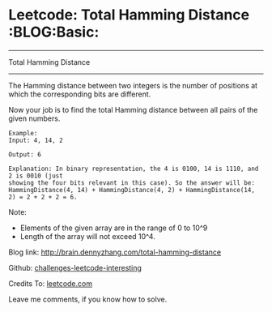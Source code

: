 # Leetcode: Total Hamming Distance     :BLOG:Basic:


---

Total Hamming Distance  

---

The Hamming distance between two integers is the number of positions at which the corresponding bits are different.  

Now your job is to find the total Hamming distance between all pairs of the given numbers.  

    Example:
    Input: 4, 14, 2
    
    Output: 6
    
    Explanation: In binary representation, the 4 is 0100, 14 is 1110, and 2 is 0010 (just
    showing the four bits relevant in this case). So the answer will be:
    HammingDistance(4, 14) + HammingDistance(4, 2) + HammingDistance(14, 2) = 2 + 2 + 2 = 6.

Note:  
-   Elements of the given array are in the range of 0 to 10^9
-   Length of the array will not exceed 10^4.

Blog link: <http://brain.dennyzhang.com/total-hamming-distance>  

Github: [challenges-leetcode-interesting](https://github.com/DennyZhang/challenges-leetcode-interesting/tree/master/total-hamming-distance)  

Credits To: [leetcode.com](https://leetcode.com/problems/total-hamming-distance/description)  

Leave me comments, if you know how to solve.